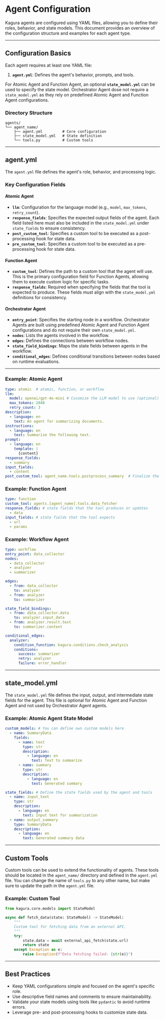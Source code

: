 # Agent Configuration

Kagura agents are configured using YAML files, allowing you to define their roles, behavior, and state models. This document provides an overview of the configuration structure and examples for each agent type.

---

## Configuration Basics

Each agent requires at least one YAML file:

1. **`agent.yml`**: Defines the agent's behavior, prompts, and tools.

For Atomic Agent and Function Agent, an optional **`state_model.yml`** can be used to specify the state model. Orchestrator Agent dose not require a `state_model.yml` as they rely on predefined Atomic Agent and Function Agent configurations.

### Directory Structure
```
agents/
└── agent_name/
    ├── agent.yml         # Core configuration
    ├── state_model.yml   # State definition
    └── tools.py          # Custom tools
```

---

## agent.yml

The `agent.yml` file defines the agent's role, behavior, and processing logic.

### Key Configuration Fields

#### Atomic Agent

- **`llm`**: Configuration for the language model (e.g., `model`, `max_tokens`, `retry_count`).
- **`response_fields`**: Specifies the expected output fields of the agent. Each field listed here must also be included in the `state_model.yml` under `state_fields` to ensure consistency.
- **`post_custom_tool`**: Specifies a custom tool to be executed as a post-processing hook for state data.
- **`pre_custom_tool`**: Specifies a custom tool to be executed as a pre-processing hook for state data.

#### Function Agent

- **`custom_tool`**: Defines the path to a custom tool that the agent will use. This is the primary configuration field for Function Agents, allowing them to execute custom logic for specific tasks.
- **`response_fields`**: Required when specifying the fields that the tool is expected to produce. These fields must align with the `state_model.yml` definitions for consistency.

#### Orchestrator Agent

- **`entry_point`**: Specifies the starting node in a workflow. Orchestrator Agents are built using predefined Atomic Agent and Function Agent configurations and do not require their own `state_model.yml`.
- **`nodes`**: Lists the agents involved in the workflow.
- **`edges`**: Defines the connections between workflow nodes.
- **`state_field_bindings`**: Maps the state fields between agents in the workflow.
- **`conditional_edges`**: Defines conditional transitions between nodes based on runtime evaluations.

---

### Example: Atomic Agent

```yaml
type: atomic  # atomic, function, or workflow
llm:
  model: openai/gpt-4o-mini # Cusomize the LLM model to use (optional)
  max_tokens: 2048
  retry_count: 3
description:
  - language: en
    text: An agent for summarizing documents.
instructions:
  - language: en
    text: Summarize the following text.
prompt:
  - language: en
    template: |
      {content}
response_fields:
  - summary
input_fields:
  - content
post_custom_tool: agent_name.tools.postprocess_summary  # Finalize the summary output
```

### Example: Function Agent

```yaml
type: function
custom_tool: agents.[agent_name].tools.data_fetcher
response_fields: # state fields that the tool produces or updates
  - data
input_fields: # state fields that the tool expects
  - url
  - params
```

### Example: Workflow Agent

```yaml
type: workflow
entry_point: data_collector
nodes:
  - data_collector
  - analyzer
  - summarizer

edges:
  - from: data_collector
    to: analyzer
  - from: analyzer
    to: summarizer

state_field_bindings:
  - from: data_collector.data
    to: analyzer.input_data
  - from: analyzer.result.text
    to: summarizer.context

conditional_edges:
  analyzer:
    condition_function: kagura.conditions.check_analysis
    conditions:
      success: summarizer
      retry: analyzer
      failure: error_handler
```

---

## state_model.yml

The `state_model.yml` file defines the input, output, and intermediate state fields for the agent. This file is optional for Atomic Agent and Function Agent and not used by Orchestrator Agent agents.

### Example: Atomic Agent State Model

```yaml
custom_models: # You can define own custom models here
  - name: SummaryData
    fields:
      - name: text
        type: str
        description:
          - language: en
            text: Text to summarize
      - name: summary
        type: str
        description:
          - language: en
            text: Generated summary

state_fields: # Define the state fields used by the agent and tools
  - name: input_text
    type: str
    description:
      - language: en
        text: Input text for summarization
  - name: output_summary
    type: SummaryData
    description:
      - language: en
        text: Generated summary data
```

---

## Custom Tools

Custom tools can be used to extend the functionality of agents. These tools should be located in the `agent_name/` directory and defined in the `agent.yml` file.
You can change the name of `tools.py` to any other name, but make sure to update the path in the `agent.yml` file.

### Example: Custom Tool

```python
from kagura.core.models import StateModel

async def fetch_data(state: StateModel) -> StateModel:
    """
    Custom tool for fetching data from an external API.
    """
    try:
        state.data = await external_api_fetch(state.url)
        return state
    except Exception as e:
        raise Exception(f"Data fetching failed: {str(e)}")
```

---

## Best Practices

- Keep YAML configurations simple and focused on the agent's specific role.
- Use descriptive field names and comments to ensure maintainability.
- Validate your state models using tools like `pydantic` to avoid runtime errors.
- Leverage pre- and post-processing hooks to customize state data.
